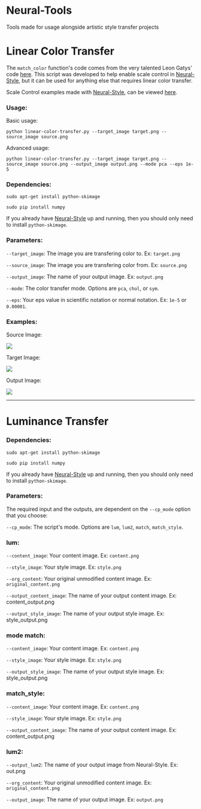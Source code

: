# Neural-Tools
Tools made for usage alongside artistic style transfer projects

# Linear Color Transfer

The `match_color` function's code comes from the very talented Leon Gatys' code [here](https://github.com/leongatys/NeuralImageSynthesis/blob/master/ExampleNotebooks/ScaleControl.ipynb). This script was developed to help enable scale control in [Neural-Style](https://github.com/jcjohnson/neural-style), but it can be used for anything else that requires linear color transfer.

Scale Control examples made with [Neural-Style](https://github.com/jcjohnson/neural-style), can be viewed [here](https://github.com/ProGamerGov/Neural-Tools/wiki/Scale-Control-Examples).

### Usage: 

Basic usage: 

```
python linear-color-transfer.py --target_image target.png --source_image source.png
```

Advanced usage: 

```
python linear-color-transfer.py --target_image target.png --source_image source.png --output_image output.png --mode pca --eps 1e-5
```

### Dependencies: 

`sudo apt-get install python-skimage`

`sudo pip install numpy`

If you already have [Neural-Style](https://github.com/jcjohnson/neural-style) up and running, then you should only need to install `python-skimage`.

### Parameters: 

`--target_image`: The image you are transfering color to. Ex: `target.png`

`--source_image`: The image you are transfering color from. Ex: `source.png`

`--output_image`: The name of your output image. Ex: `output.png`

`--mode`: The color transfer mode. Options are `pca`, `chol`, or `sym`.

`--eps`: Your eps value in scientific notation or normal notation. Ex: `1e-5` or `0.00001`.

### Examples: 

Source Image: 

![](https://i.imgur.com/eoX7f3Il.jpg)

Target Image: 

![](https://i.imgur.com/7FPCSril.jpg)

Output Image: 

![](https://i.imgur.com/STZ0Mspl.png)

---

# Luminance Transfer

### Dependencies: 

`sudo apt-get install python-skimage`

`sudo pip install numpy`

If you already have [Neural-Style](https://github.com/jcjohnson/neural-style) up and running, then you should only need to install `python-skimage`.

### Parameters: 

The required input and the outputs, are dependent on the `--cp_mode` option that you choose: 

`--cp_mode`: The script's mode. Options are `lum`, `lum2`, `match`, `match_style`.

### lum:

`--content_image`: Your content image. Ex: `content.png`

`--style_image`: Your style image. Ex: `style.png`

`--org_content`: Your original unmodified content image. Ex: `original_content.png`

`--output_content_image`: The name of your output content image. Ex: content_output.png

`--output_style_image`: The name of your output style image. Ex: style_output.png

### mode match:

`--content_image`: Your content image. Ex: `content.png`

`--style_image`: Your style image. Ex: `style.png`

`--output_style_image`: The name of your output style image. Ex: style_output.png

### match_style:

`--content_image`: Your content image. Ex: `content.png`

`--style_image`: Your style image. Ex: `style.png`

`--output_content_image`: The name of your output content image. Ex: content_output.png

### lum2:

`--output_lum2`: The name of your output image from Neural-Style. Ex: out.png

`--org_content`: Your original unmodified content image. Ex: `original_content.png`

`--output_image`: The name of your output image. Ex: `output.png`

